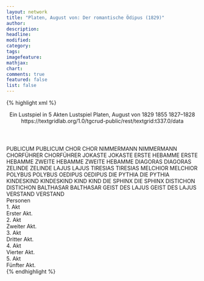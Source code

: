 ```yaml
---
layout: network
title: "Platen, August von: Der romantische Ödipus (1829)"
author:
description:
headline:
modified:
category:
tags:
imagefeature: 
mathjax: 
chart: 
comments: true
featured: false
list: false
---
```

{% highlight xml %}
<?xml-model href="http://raw.githubusercontent.com/DLiNa/project/master/rules/lina.rnc"?><?xml-model href="http://raw.githubusercontent.com/DLiNa/project/master/rules/lina.sch"?>
<play xmlns="http://lina.digital">
  <header>
    <title>Der romantische Ödipus</title>
    <subtitle>Ein Lustspiel in 5 Akten</subtitle>
    <genretitle>Lustspiel</genretitle>
    <author>Platen, August von</author>
    <date type="print" when="1829">1829</date>
    <date type="premiere" when="1855">1855</date>
    <date type="written" when="1828">1827–1828</date>
    <source>https://textgridlab.org/1.0/tgcrud-public/rest/textgrid:t337.0/data</source>
  </header>
  <personae>
    <character>
      <name>PUBLICUM</name>
      <alias xml:id="publicum">
        <name>PUBLICUM</name>
      </alias>
    </character>
    <character>
      <name>CHOR</name>
      <alias xml:id="chor">
        <name>CHOR</name>
      </alias>
    </character>
    <character>
      <name>NIMMERMANN</name>
      <alias xml:id="nimmermann">
        <name>NIMMERMANN</name>
      </alias>
    </character>
    <character>
      <name>CHORFÜHRER</name>
      <alias xml:id="chorführer">
        <name>CHORFÜHRER</name>
      </alias>
    </character>
    <character>
      <name>JOKASTE</name>
      <alias xml:id="jokaste">
        <name>JOKASTE</name>
      </alias>
    </character>
    <character>
      <name>ERSTE HEBAMME</name>
      <alias xml:id="erste_hebamme">
        <name>ERSTE HEBAMME</name>
      </alias>
    </character>
    <character>
      <name>ZWEITE HEBAMME</name>
      <alias xml:id="zweite_hebamme">
        <name>ZWEITE HEBAMME</name>
      </alias>
    </character>
    <character>
      <name>DIAGORAS</name>
      <alias xml:id="diagoras">
        <name>DIAGORAS</name>
      </alias>
    </character>
    <character>
      <name>ZELINDE</name>
      <alias xml:id="zelinde">
        <name>ZELINDE</name>
      </alias>
    </character>
    <character>
      <name>LAJUS</name>
      <alias xml:id="lajus">
        <name>LAJUS</name>
      </alias>
    </character>
    <character>
      <name>TIRESIAS</name>
      <alias xml:id="tiresias">
        <name>TIRESIAS</name>
      </alias>
    </character>
    <character>
      <name>MELCHIOR</name>
      <alias xml:id="melchior">
        <name>MELCHIOR</name>
      </alias>
    </character>
    <character>
      <name>POLYBUS</name>
      <alias xml:id="polybus">
        <name>POLYBUS</name>
      </alias>
    </character>
    <character>
      <name>OEDIPUS</name>
      <alias xml:id="oedipus">
        <name>OEDIPUS</name>
      </alias>
    </character>
    <character>
      <name>DIE PYTHIA</name>
      <alias xml:id="die_pythia">
        <name>DIE PYTHIA</name>
      </alias>
    </character>
    <character>
      <name>KINDESKIND</name>
      <alias xml:id="kindeskind">
        <name>KINDESKIND</name>
      </alias>
    </character>
    <character>
      <name>KIND</name>
      <alias xml:id="kind">
        <name>KIND</name>
      </alias>
    </character>
    <character>
      <name>DIE SPHINX</name>
      <alias xml:id="die_sphinx">
        <name>DIE SPHINX</name>
      </alias>
    </character>
    <character>
      <name>DISTICHON</name>
      <alias xml:id="distichon">
        <name>DISTICHON</name>
      </alias>
    </character>
    <character>
      <name>BALTHASAR</name>
      <alias xml:id="balthasar">
        <name>BALTHASAR</name>
      </alias>
    </character>
    <character>
      <name>GEIST DES LAJUS</name>
      <alias xml:id="geist_des_lajus">
        <name>GEIST DES LAJUS</name>
      </alias>
    </character>
    <character>
      <name>VERSTAND</name>
      <alias xml:id="verstand">
        <name>VERSTAND</name>
      </alias>
    </character>
  </personae>
  <text>
    <div>
      <head>Personen</head>
    </div>
    <div>
      <head>1. Akt</head>
      <div>
        <head>Erster Akt.</head>
        <sp who="#publicum">
          <amount n="33" unit="speech_acts"/>
          <amount n="505" unit="words"/>
          <amount n="75" unit="lines"/>
          <amount n="2875" unit="chars"/>
        </sp>
        <sp who="#chor">
          <amount n="19" unit="speech_acts"/>
          <amount n="517" unit="words"/>
          <amount n="82" unit="lines"/>
          <amount n="3190" unit="chars"/>
        </sp>
        <sp who="#nimmermann">
          <amount n="18" unit="speech_acts"/>
          <amount n="485" unit="words"/>
          <amount n="69" unit="lines"/>
          <amount n="2805" unit="chars"/>
        </sp>
        <sp who="#chorführer">
          <amount n="1" unit="speech_acts"/>
          <amount n="690" unit="words"/>
          <amount n="56" unit="lines"/>
          <amount n="4055" unit="chars"/>
        </sp>
      </div>
    </div>
    <div>
      <head>2. Akt</head>
      <div>
        <head>Zweiter Akt.</head>
        <sp who="#jokaste">
          <amount n="20" unit="speech_acts"/>
          <amount n="241" unit="words"/>
          <amount n="31" unit="lines"/>
          <amount n="1430" unit="chars"/>
        </sp>
        <sp who="#erste_hebamme">
          <amount n="9" unit="speech_acts"/>
          <amount n="95" unit="words"/>
          <amount n="13" unit="lines"/>
          <amount n="577" unit="chars"/>
        </sp>
        <sp who="#zweite_hebamme">
          <amount n="9" unit="speech_acts"/>
          <amount n="126" unit="words"/>
          <amount n="15" unit="lines"/>
          <amount n="731" unit="chars"/>
        </sp>
        <sp who="#diagoras">
          <amount n="26" unit="speech_acts"/>
          <amount n="859" unit="words"/>
          <amount n="92" unit="lines"/>
          <amount n="4751" unit="chars"/>
        </sp>
        <sp who="#zelinde">
          <amount n="34" unit="speech_acts"/>
          <amount n="665" unit="words"/>
          <amount n="73" unit="lines"/>
          <amount n="3737" unit="chars"/>
        </sp>
        <sp who="#lajus">
          <amount n="14" unit="speech_acts"/>
          <amount n="181" unit="words"/>
          <amount n="23" unit="lines"/>
          <amount n="1029" unit="chars"/>
        </sp>
        <sp who="#tiresias">
          <amount n="11" unit="speech_acts"/>
          <amount n="76" unit="words"/>
          <amount n="14" unit="lines"/>
          <amount n="389" unit="chars"/>
        </sp>
        <sp who="#melchior">
          <amount n="7" unit="speech_acts"/>
          <amount n="231" unit="words"/>
          <amount n="31" unit="lines"/>
          <amount n="1227" unit="chars"/>
        </sp>
        <sp who="#polybus">
          <amount n="7" unit="speech_acts"/>
          <amount n="340" unit="words"/>
          <amount n="47" unit="lines"/>
          <amount n="1950" unit="chars"/>
        </sp>
      </div>
    </div>
    <div>
      <head>3. Akt</head>
      <div>
        <head>Dritter Akt.</head>
        <sp who="#lajus">
          <amount n="9" unit="speech_acts"/>
          <amount n="266" unit="words"/>
          <amount n="28" unit="lines"/>
          <amount n="1481" unit="chars"/>
        </sp>
        <sp who="#jokaste">
          <amount n="16" unit="speech_acts"/>
          <amount n="488" unit="words"/>
          <amount n="47" unit="lines"/>
          <amount n="2591" unit="chars"/>
        </sp>
        <sp who="#zelinde">
          <amount n="6" unit="speech_acts"/>
          <amount n="185" unit="words"/>
          <amount n="23" unit="lines"/>
          <amount n="1016" unit="chars"/>
        </sp>
        <sp who="#oedipus">
          <amount n="14" unit="speech_acts"/>
          <amount n="381" unit="words"/>
          <amount n="44" unit="lines"/>
          <amount n="2154" unit="chars"/>
        </sp>
        <sp who="#die_pythia">
          <amount n="1" unit="speech_acts"/>
          <amount n="268" unit="words"/>
          <amount n="34" unit="lines"/>
          <amount n="1404" unit="chars"/>
        </sp>
        <sp who="#melchior">
          <amount n="4" unit="speech_acts"/>
          <amount n="98" unit="words"/>
          <amount n="9" unit="lines"/>
          <amount n="517" unit="chars"/>
        </sp>
        <sp who="#kindeskind">
          <amount n="8" unit="speech_acts"/>
          <amount n="187" unit="words"/>
          <amount n="29" unit="lines"/>
          <amount n="1102" unit="chars"/>
        </sp>
        <sp who="#kind">
          <amount n="8" unit="speech_acts"/>
          <amount n="229" unit="words"/>
          <amount n="31" unit="lines"/>
          <amount n="1240" unit="chars"/>
        </sp>
        <sp who="#tiresias">
          <amount n="2" unit="speech_acts"/>
          <amount n="180" unit="words"/>
          <amount n="16" unit="lines"/>
          <amount n="978" unit="chars"/>
        </sp>
        <sp who="#die_sphinx">
          <amount n="3" unit="speech_acts"/>
          <amount n="797" unit="words"/>
          <amount n="82" unit="lines"/>
          <amount n="4437" unit="chars"/>
        </sp>
        <sp who="#distichon">
          <amount n="1" unit="speech_acts"/>
          <amount n="18" unit="words"/>
          <amount n="2" unit="lines"/>
          <amount n="113" unit="chars"/>
        </sp>
      </div>
    </div>
    <div>
      <head>4. Akt</head>
      <div>
        <head>Vierter Akt.</head>
        <sp who="#diagoras">
          <amount n="17" unit="speech_acts"/>
          <amount n="352" unit="words"/>
          <amount n="39" unit="lines"/>
          <amount n="1943" unit="chars"/>
        </sp>
        <sp who="#zelinde">
          <amount n="13" unit="speech_acts"/>
          <amount n="339" unit="words"/>
          <amount n="35" unit="lines"/>
          <amount n="1874" unit="chars"/>
        </sp>
        <sp who="#polybus">
          <amount n="4" unit="speech_acts"/>
          <amount n="129" unit="words"/>
          <amount n="13" unit="lines"/>
          <amount n="700" unit="chars"/>
        </sp>
        <sp who="#oedipus">
          <amount n="26" unit="speech_acts"/>
          <amount n="846" unit="words"/>
          <amount n="111" unit="lines"/>
          <amount n="4632" unit="chars"/>
        </sp>
        <sp who="#tiresias">
          <amount n="14" unit="speech_acts"/>
          <amount n="916" unit="words"/>
          <amount n="121" unit="lines"/>
          <amount n="5174" unit="chars"/>
        </sp>
        <sp who="#balthasar">
          <amount n="7" unit="speech_acts"/>
          <amount n="566" unit="words"/>
          <amount n="78" unit="lines"/>
          <amount n="3231" unit="chars"/>
        </sp>
        <sp who="#jokaste">
          <amount n="7" unit="speech_acts"/>
          <amount n="285" unit="words"/>
          <amount n="27" unit="lines"/>
          <amount n="1582" unit="chars"/>
        </sp>
        <sp who="#geist_des_lajus">
          <amount n="1" unit="speech_acts"/>
          <amount n="1" unit="words"/>
          <amount n="1" unit="lines"/>
          <amount n="3" unit="chars"/>
        </sp>
      </div>
    </div>
    <div>
      <head>5. Akt</head>
      <div>
        <head>Fünfter Akt.</head>
        <sp who="#chor">
          <amount n="28" unit="speech_acts"/>
          <amount n="542" unit="words"/>
          <amount n="80" unit="lines"/>
          <amount n="3187" unit="chars"/>
        </sp>
        <sp who="#publicum">
          <amount n="33" unit="speech_acts"/>
          <amount n="452" unit="words"/>
          <amount n="68" unit="lines"/>
          <amount n="2804" unit="chars"/>
        </sp>
        <sp who="#verstand">
          <amount n="21" unit="speech_acts"/>
          <amount n="861" unit="words"/>
          <amount n="118" unit="lines"/>
          <amount n="5152" unit="chars"/>
        </sp>
        <sp who="#nimmermann">
          <amount n="39" unit="speech_acts"/>
          <amount n="671" unit="words"/>
          <amount n="94" unit="lines"/>
          <amount n="4016" unit="chars"/>
        </sp>
        <sp who="#chorführer">
          <amount n="1" unit="speech_acts"/>
          <amount n="684" unit="words"/>
          <amount n="56" unit="lines"/>
          <amount n="4069" unit="chars"/>
        </sp>
      </div>
    </div>
  </text>
</play>
{% endhighlight %}